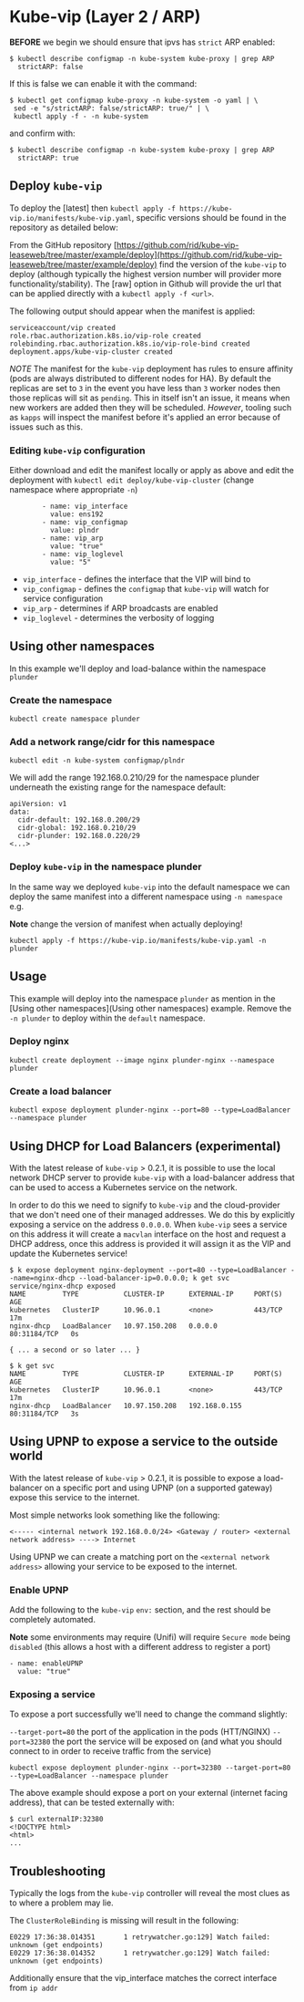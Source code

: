# Kube-vip (Layer 2 / ARP)

**BEFORE** we begin we should ensure that ipvs has `strict` ARP enabled:

```
$ kubectl describe configmap -n kube-system kube-proxy | grep ARP
  strictARP: false
```

If this is false we can enable it with the command:

```
$ kubectl get configmap kube-proxy -n kube-system -o yaml | \
 sed -e "s/strictARP: false/strictARP: true/" | \
 kubectl apply -f - -n kube-system
```

and confirm with:

```
$ kubectl describe configmap -n kube-system kube-proxy | grep ARP
  strictARP: true
```

## Deploy `kube-vip`

To deploy the [latest] then `kubectl apply -f https://kube-vip.io/manifests/kube-vip.yaml`, specific versions should be found in the repository as detailed below:

From the GitHub repository [https://github.com/rid/kube-vip-leaseweb/tree/master/example/deploy](https://github.com/rid/kube-vip-leaseweb/tree/master/example/deploy) find the version of the `kube-vip` to deploy (although typically the highest version number will provider more functionality/stability). The [raw] option in Github will provide the url that can be applied directly with a `kubectl apply -f <url>`.

The following output should appear when the manifest is applied: 
```
serviceaccount/vip created
role.rbac.authorization.k8s.io/vip-role created
rolebinding.rbac.authorization.k8s.io/vip-role-bind created
deployment.apps/kube-vip-cluster created
```

*NOTE* The manifest for the `kube-vip` deployment has rules to ensure affinity (pods are always distributed to different nodes for HA). By default the replicas are set to `3` in the event you have less than `3` worker nodes then those replicas will sit as `pending`. This in itself isn't an issue, it means when new workers are added then they will be scheduled. *However*, tooling such as `kapps` will inspect the manifest before it's applied an error because of issues such as this.

### Editing `kube-vip` configuration

Either download and edit the manifest locally or apply as above and edit the deployment with `kubectl edit deploy/kube-vip-cluster` (change namespace where appropriate `-n`)

```
		- name: vip_interface
		  value: ens192
		- name: vip_configmap
		  value: plndr
		- name: vip_arp
		  value: "true"
		- name: vip_loglevel
		  value: "5"
```

- `vip_interface` - defines the interface that the VIP will bind to
- `vip_configmap` - defines the `configmap` that `kube-vip` will watch for service configuration
- `vip_arp` - determines if ARP broadcasts are enabled
- `vip_loglevel` - determines the verbosity of logging

## Using other namespaces

In this example we'll deploy and load-balance within the namespace `plunder`

### Create the namespace

`kubectl create namespace plunder`

### Add a network range/cidr for this namespace

`kubectl edit -n kube-system configmap/plndr`

We will add the range 192.168.0.210/29 for the namespace plunder underneath the existing range for the namespace default:

```
apiVersion: v1
data:
  cidr-default: 192.168.0.200/29
  cidr-global: 192.168.0.210/29
  cidr-plunder: 192.168.0.220/29
<...>
```

### Deploy `kube-vip` in the namespace **plunder**

In the same way we deployed `kube-vip` into the default namespace we can deploy the same manifest into a different namespace using `-n namespace` e.g.

**Note** change the version of manifest when actually deploying!

```
kubectl apply -f https://kube-vip.io/manifests/kube-vip.yaml -n plunder
```

## Usage

This example will deploy into the namespace `plunder` as mention in the [Using other namespaces](Using other namespaces) example. Remove the `-n plunder` to deploy within the `default` namespace.

### Deploy nginx

```
kubectl create deployment --image nginx plunder-nginx --namespace plunder
```

### Create a load balancer

```
kubectl expose deployment plunder-nginx --port=80 --type=LoadBalancer --namespace plunder
```

## Using DHCP for Load Balancers (experimental)

With the latest release of `kube-vip` > 0.2.1, it is possible to use the local network DHCP server to provide `kube-vip` with a load-balancer address that can be used to access a Kubernetes service on the network. 

In order to do this we need to signify to `kube-vip` and the cloud-provider that we don't need one of their managed addresses. We do this by explicitly exposing a service on the address `0.0.0.0`. When `kube-vip` sees a service on this address it will create a `macvlan` interface on the host and request a DHCP address, once this address is provided it will assign it as the VIP and update the Kubernetes service!

```
$ k expose deployment nginx-deployment --port=80 --type=LoadBalancer --name=nginx-dhcp --load-balancer-ip=0.0.0.0; k get svc
service/nginx-dhcp exposed
NAME         TYPE           CLUSTER-IP      EXTERNAL-IP     PORT(S)        AGE
kubernetes   ClusterIP      10.96.0.1       <none>          443/TCP        17m
nginx-dhcp   LoadBalancer   10.97.150.208   0.0.0.0         80:31184/TCP   0s

{ ... a second or so later ... }

$ k get svc
NAME         TYPE           CLUSTER-IP      EXTERNAL-IP     PORT(S)        AGE
kubernetes   ClusterIP      10.96.0.1       <none>          443/TCP        17m
nginx-dhcp   LoadBalancer   10.97.150.208   192.168.0.155   80:31184/TCP   3s
```

## Using UPNP to expose a service to the outside world

With the latest release of `kube-vip` > 0.2.1, it is possible to expose a load-balancer on a specific port and using UPNP (on a supported gateway) expose this service to the internet.

Most simple networks look something like the following:

`<----- <internal network 192.168.0.0/24> <Gateway / router> <external network address> ----> Internet`

Using UPNP we can create a matching port on the `<external network address>` allowing your service to be exposed to the internet.

### Enable UPNP

Add the following to the `kube-vip` `env:` section, and the rest should be completely automated. 

**Note** some environments may require (Unifi) will require `Secure mode` being `disabled` (this allows a host with a different address to register a port)

```
- name: enableUPNP
  value: "true"
```

### Exposing a service

To expose a port successfully we'll need to change the command slightly:

`--target-port=80` the port of the application in the pods (HTT/NGINX)
`--port=32380` the port the service will be exposed on (and what you should connect to in order to receive traffic from the service)

`kubectl expose deployment plunder-nginx --port=32380 --target-port=80 --type=LoadBalancer --namespace plunder`

The above example should expose a port on your external (internet facing address), that can be tested externally with:

```
$ curl externalIP:32380
<!DOCTYPE html>
<html>
...
```

## Troubleshooting

Typically the logs from the `kube-vip` controller will reveal the most clues as to where a problem may lie.

The `ClusterRoleBinding` is missing will result in the following:

```
E0229 17:36:38.014351       1 retrywatcher.go:129] Watch failed: unknown (get endpoints)
E0229 17:36:38.014352       1 retrywatcher.go:129] Watch failed: unknown (get endpoints)
```

Additionally ensure that the vip_interface matches the correct interface from `ip addr`